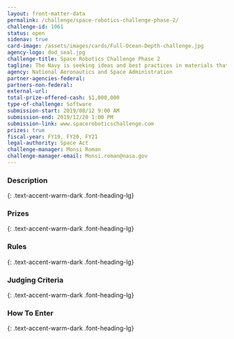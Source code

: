 ```yaml
---
layout: front-matter-data
permalink: /challenge/space-robotics-challenge-phase-2/
challenge-id: 1061
status: open
sidenav: true
card-image: /assets/images/cards/Full-Ocean-Depth-challenge.jpg
agency-logo: dod_seal.jpg
challenge-title: Space Robotics Challenge Phase 2
tagline: The Navy is seeking ideas and best practices in materials that can withstand undersea challenges. 
agency: National Aeronautics and Space Administration
partner-agencies-federal: 
partners-non-federal: 
external-url:
total-prize-offered-cash: $1,000,000
type-of-challenge: Software
submission-start: 2019/08/12 9:00 AM
submission-end: 2019/12/20 1:00 PM
submission-link: www.spaceroboticschallenge.com
prizes: true
fiscal-year: FY19, FY20, FY21
legal-authority: Space Act
challenge-manager: Monsi Roman
challenge-manager-email: Monsi.roman@nasa.gov
---
```




<!-- Description start -->
### Description
{: .text-accent-warm-dark .font-heading-lg}



<!-- Prizes start -->
### Prizes
{: .text-accent-warm-dark .font-heading-lg}



<!-- Rules start -->
### Rules 
{: .text-accent-warm-dark .font-heading-lg}



<!-- Judging start -->
### Judging Criteria
{: .text-accent-warm-dark .font-heading-lg}



<!--  How To Enter start -->
### How To Enter
{: .text-accent-warm-dark .font-heading-lg}

